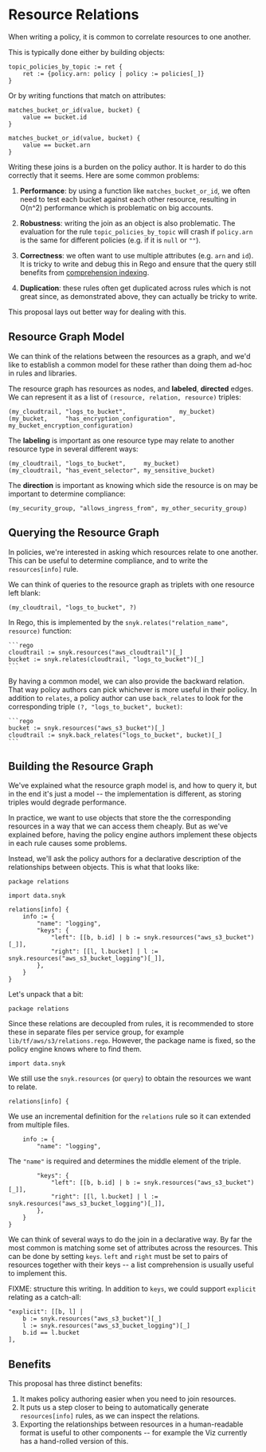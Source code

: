 # Resource Relations

When writing a policy, it is common to correlate resources to one another.

This is typically done either by building objects:

```rego
topic_policies_by_topic := ret {
	ret := {policy.arn: policy | policy := policies[_]}
}
```

Or by writing functions that match on attributes:

```rego
matches_bucket_or_id(value, bucket) {
	value == bucket.id
}

matches_bucket_or_id(value, bucket) {
	value == bucket.arn
}
```

Writing these joins is a burden on the policy author.  It is harder to do this
correctly that it seems.  Here are some common problems:

1.  **Performance**: by using a function like `matches_bucket_or_id`, we often
    need to test each bucket against each other resource, resulting in O(n^2)
    performance which is problematic on big accounts.

2.  **Robustness**: writing the join as an object is also problematic.  The
    evaluation for the rule `topic_policies_by_topic` will crash if `policy.arn`
    is the same for different policies (e.g. if it is `null` or `""`).

3.  **Correctness**: we often want to use multiple attributes (e.g. `arn` and
    `id`).  It is tricky to write and debug this in Rego and ensure that the
    query still benefits from [comprehension indexing].

4.  **Duplication**: these rules often get duplicated across rules which is not
    great since, as demonstrated above, they can actually be tricky to write.

This proposal lays out better way for dealing with this.

## Resource Graph Model

We can think of the relations between the resources as a graph, and we'd like
to establish a common model for these rather than doing them ad-hoc in rules
and libraries.

The resource graph has resources as nodes, and **labeled**, **directed** edges.
We can represent it as a list of `(resource, relation, resource)` triples:

    (my_cloudtrail, "logs_to_bucket",               my_bucket)
    (my_bucket,     "has_encryption_configuration", my_bucket_encryption_configuration)

The **labeling** is important as one resource type may relate to another
resource type in several different ways:

    (my_cloudtrail, "logs_to_bucket",     my_bucket)
    (my_cloudtrail, "has_event_selector", my_sensitive_bucket)

The **direction** is important as knowing which side the resource is on may be
important to determine compliance:

    (my_security_group, "allows_ingress_from", my_other_security_group)

## Querying the Resource Graph

In policies, we're interested in asking which resources relate to one another.
This can be useful to determine compliance, and to write the `resources[info]`
rule.

We can think of queries to the resource graph as triplets with one resource
left blank:

    (my_cloudtrail, "logs_to_bucket", ?)

In Rego, this is implemented by the `snyk.relates("relation_name", resource)`
function:

    ```rego
    cloudtrail := snyk.resources("aws_cloudtrail")[_]
    bucket := snyk.relates(cloudtrail, "logs_to_bucket")[_]
    ```

By having a common model, we can also provide the backward relation.  That way
policy authors can pick whichever is more useful in their policy.  In addition
to `relates`, a policy author can use `back_relates` to look for the
corresponding triple `(?, "logs_to_bucket", bucket)`:

    ```rego
    bucket := snyk.resources("aws_s3_bucket")[_]
    cloudtrail := snyk.back_relates("logs_to_bucket", bucket)[_]
    ```

## Building the Resource Graph

We've explained what the resource graph model is, and how to query it, but in
the end it's just a model -- the implementation is different, as storing triples
would degrade performance.

In practice, we want to use objects that store the the corresponding resources
in a way that we can access them cheaply.  But as we've explained before, having
the policy engine authors implement these objects in each rule causes some
problems.

Instead, we'll ask the policy authors for a declarative description of the
relationships between objects.  This is what that looks like:

```
package relations

import data.snyk

relations[info] {
	info := {
		"name": "logging",
		"keys": {
			"left": [[b, b.id] | b := snyk.resources("aws_s3_bucket")[_]],
			"right": [[l, l.bucket] | l := snyk.resources("aws_s3_bucket_logging")[_]],
		},
	}
}
```

Let's unpack that a bit:

```rego
package relations
```

Since these relations are decoupled from rules, it is recommended to store these
in separate files per service group, for example `lib/tf/aws/s3/relations.rego`.
However, the package name is fixed, so the policy engine knows where to find
them.

```rego
import data.snyk
```

We still use the `snyk.resources` (or `query`) to obtain the resources we want
to relate.

```rego
relations[info] {
```

We use an incremental definition for the `relations` rule so it can extended
from multiple files.

```rego
	info := {
		"name": "logging",
```

The `"name"` is required and determines the middle element of the triple.

```rego
		"keys": {
			"left": [[b, b.id] | b := snyk.resources("aws_s3_bucket")[_]],
			"right": [[l, l.bucket] | l := snyk.resources("aws_s3_bucket_logging")[_]],
		},
	}
}
```

We can think of several ways to do the join in a declarative way.  By far the
most common is matching some set of attributes across the resources.  This can
be done by setting `keys`. `left` and `right` must be set to pairs of resources
together with their keys -- a list comprehension is usually useful to implement
this.

FIXME: structure this writing.  In addition to `keys`, we could support
`explicit` relating as a catch-all:

```rego
"explicit": [[b, l] |
	b := snyk.resources("aws_s3_bucket")[_]
	l := snyk.resources("aws_s3_bucket_logging")[_]
	b.id == l.bucket
],
```

## Benefits

This proposal has three distinct benefits:

1.  It makes policy authoring easier when you need to join resources.
2.  It puts us a step closer to being to automatically generate
    `resources[info]` rules, as we can inspect the relations.
3.  Exporting the relationships between resources in a human-readable format
    is useful to other components -- for example the Viz currently has a
    hand-rolled version of this.

[comprehension indexing]: https://www.openpolicyagent.org/docs/latest/policy-performance/#comprehension-indexing
